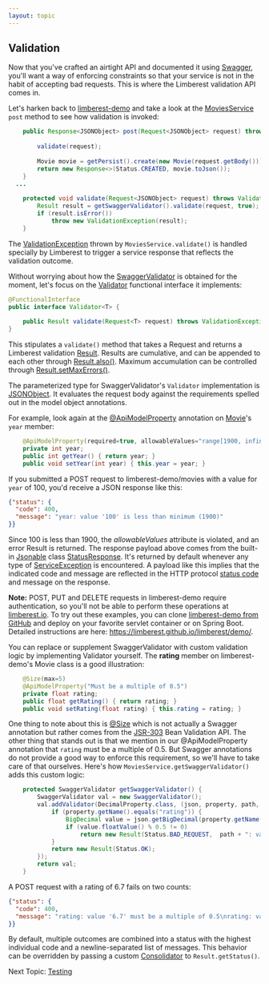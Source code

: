 ```yaml
---
layout: topic
---
```

## Validation
Now that you've crafted an airtight API and documented it using [Swagger](swagger),
you'll want a way of enforcing constraints so that your service is not in the 
habit of accepting bad requests.  This is where the Limberest validation API
comes in.

Let's harken back to [limberest-demo](https://limberest.io/ui/) and take a look at the
[MoviesService](https://github.com/limberest/limberest-demo/blob/master/src/io/limberest/demo/service/MoviesService.java)
`post` method to see how validation is invoked:
```java
    public Response<JSONObject> post(Request<JSONObject> request) throws ServiceException {
        
        validate(request);
        
        Movie movie = getPersist().create(new Movie(request.getBody()));
        return new Response<>(Status.CREATED, movie.toJson());
    }
  ...
  
    protected void validate(Request<JSONObject> request) throws ValidationException {
        Result result = getSwaggerValidator().validate(request, true);
        if (result.isError())
            throw new ValidationException(result);
    }
```

The [ValidationException](../javadoc/io/limberest/validate/ValidationException) thrown by `MoviesService.validate()`
is handled specially by Limberest to trigger a service response that reflects the validation outcome.

Without worrying about how the [SwaggerValidator](../javadoc/io/limberest/api/validate/SwaggerValidator)
is obtained for the moment, let's focus on the [Validator](../javadoc/io/limberest/validate/Validator) 
functional interface it implements:
```java
@FunctionalInterface
public interface Validator<T> {
    
    public Result validate(Request<T> request) throws ValidationException;
}
```

This stipulates a `validate()` method that takes a Request and returns a Limberest validation [Result](../javadoc/io/limberest/validate/Result).
Results are cumulative, and can be appended to each other through [Result.also()](../javadoc/io/limberest/validate/Result.html#also-io.limberest.validate.Result-).
Maximum accumulation can be controlled through [Result.setMaxErrors()](../javadoc/io/limberest/validate/Result.html#setMaxErrors-int-).

The parameterized type for SwaggerValidator's `Validator` implementation is [JSONObject](https://stleary.github.io/JSON-java/org/json/JSONObject.html).
It evaluates the request body against the requirements spelled out in the model object annotations.

For example, look again at the
[@ApiModelProperty](https://github.com/swagger-api/swagger-core/wiki/Annotations-1.5.X#apimodelproperty) annotation
on [Movie](https://github.com/limberest/limberest-demo/blob/master/src/io/limberest/demo/model/Movie.java)'s `year` member:
```java
    @ApiModelProperty(required=true, allowableValues="range[1900, infinity]")    
    private int year;
    public int getYear() { return year; }
    public void setYear(int year) { this.year = year; }
```

If you submitted a POST request to limberest-demo/movies with a value for `year` of 100, you'd receive a JSON
response like this:
```json
{"status": {
  "code": 400,
  "message": "year: value '100' is less than minimum (1900)"
}}
```
Since 100 is less than 1900, the *allowableValues* attribute is violated, and an error Result is returned.
The response payload above comes from the built-in [Jsonable](../javadoc/io/limberest/json/Jsonable) class
[StatusResponse](../javadoc/io/limberest/json/StatusResponse).  It's returned by default whenever any type of 
[ServiceException](../javadoc/io/limberest/service/ServiceException) is encountered.  A payload like this implies that the indicated
code and message are reflected in the HTTP protocol [status code](https://www.w3.org/Protocols/rfc2616/rfc2616-sec10.html)
and message on the response.

**Note:** POST, PUT and DELETE requests in limberest-demo require authentication, so you'll not be able to perform these 
operations at [limberest.io](http://limberest.io).  To try out these examples, you can clone 
[limberest-demo from GitHub](https://github.com/limberest/limberest-demo) and deploy on your favorite servlet container
or on Spring Boot.  Detailed instructions are here: <https://limberest.github.io/limberest/demo/>.

You can replace or supplement SwaggerValidator with custom validation logic by implementing Validator yourself.
The **rating** member on limberest-demo's Movie class is a good illustration:
```java
    @Size(max=5)
    @ApiModelProperty("Must be a multiple of 0.5")
    private float rating;
    public float getRating() { return rating; }
    public void setRating(float rating) { this.rating = rating; }
```  

One thing to note about this is [@Size](http://docs.oracle.com/javaee/7/api/javax/validation/constraints/Size.html)
which is not actually a Swagger annotation but rather comes from the [JSR-303](http://beanvalidation.org/1.0/spec/) 
Bean Validation API.  The other thing that stands out is that we mention in our @ApiModelProperty annotation that 
`rating` must be a multiple of 0.5.  But Swagger annotations do not provide a good way to enforce this requirement, 
so we'll have to take care of that ourselves.  Here's how `MoviesService.getSwaggerValidator()` adds this custom logic:
```java
    protected SwaggerValidator getSwaggerValidator() {
        SwaggerValidator val = new SwaggerValidator();
        val.addValidator(DecimalProperty.class, (json, property, path, strict) -> {
            if (property.getName().equals("rating")) {
                BigDecimal value = json.getBigDecimal(property.getName());
                if (value.floatValue() % 0.5 != 0)
                    return new Result(Status.BAD_REQUEST,  path + ": value '" + value + "' must be a multiple of 0.5");
            }
            return new Result(Status.OK);
        });
        return val;
    }
``` 

A POST request with a rating of 6.7 fails on two counts:
```json
{"status": {
  "code": 400,
  "message": "rating: value '6.7' must be a multiple of 0.5\nrating: value '6.7' exceeds maximum (5)"
}}
```

By default, multiple outcomes are combined into a status with the highest individual code and a newline-separated
list of messages.  This behavior can be overridden by passing a custom 
[Consolidator](../javadoc/io/limberest/validate/Result.Consolidator) to `Result.getStatus()`.

Next Topic: [Testing](testing)
